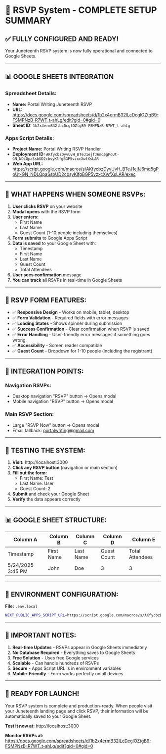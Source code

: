 # 🎉 RSVP System - COMPLETE SETUP SUMMARY

## ✅ **FULLY CONFIGURED AND READY!**

Your Juneteenth RSVP system is now fully operational and connected to Google Sheets.

---

## 📊 **GOOGLE SHEETS INTEGRATION**

### **Spreadsheet Details:**
- **Name:** Portal Writing Juneteenth RSVP
- **URL:** https://docs.google.com/spreadsheets/d/1b2x4ermB32lLcDcglOZtgB9-FSMPNzB-R7WT_t-ahLg/edit?gid=0#gid=0
- **Sheet ID:** `1b2x4ermB32lLcDcglOZtgB9-FSMPNzB-R7WT_t-ahLg`

### **Apps Script Details:**
- **Project Name:** Portal Writing RSVP Handler
- **Deployment ID:** `AKfycbzDyvUvH_BTeJ1ejfJ6mq5gPoUt-GN_NDLQpaSsbUD2cbsyKlfgBGP5vzxcXwfXsLAR`
- **Web App URL:** https://script.google.com/macros/s/AKfycbzDyvUvH_BTeJ1ejfJ6mq5gPoUt-GN_NDLQpaSsbUD2cbsyKlfgBGP5vzxcXwfXsLAR/exec

---

## 🚀 **WHAT HAPPENS WHEN SOMEONE RSVPs:**

1. **User clicks RSVP** on your website
2. **Modal opens** with the RSVP form
3. **User enters:**
   - First Name
   - Last Name  
   - Guest Count (1-10 people including themselves)
4. **Form submits** to Google Apps Script
5. **Data is saved** to your Google Sheet with:
   - Timestamp
   - First Name
   - Last Name
   - Guest Count
   - Total Attendees
6. **User sees confirmation** message
7. **You can track** all RSVPs in real-time in Google Sheets

---

## 📱 **RSVP FORM FEATURES:**

- ✅ **Responsive Design** - Works on mobile, tablet, desktop
- ✅ **Form Validation** - Required fields with error messages
- ✅ **Loading States** - Shows spinner during submission
- ✅ **Success Confirmation** - Clear confirmation when RSVP is saved
- ✅ **Error Handling** - User-friendly error messages if something goes wrong
- ✅ **Accessibility** - Screen reader compatible
- ✅ **Guest Count** - Dropdown for 1-10 people (including the registrant)

---

## 🔗 **INTEGRATION POINTS:**

### **Navigation RSVPs:**
- Desktop navigation "RSVP" button → Opens modal
- Mobile navigation "RSVP" button → Opens modal

### **Main RSVP Section:**
- Large "RSVP Now" button → Opens modal
- Email fallback: portalwriting@gmail.com

---

## 🎯 **TESTING THE SYSTEM:**

1. **Visit:** http://localhost:3000
2. **Click any RSVP button** (navigation or main section)
3. **Fill out the form:**
   - First Name: Test
   - Last Name: User
   - Guest Count: 2
4. **Submit** and check your Google Sheet
5. **Verify** the data appears correctly

---

## 📊 **GOOGLE SHEET STRUCTURE:**

| Column A | Column B | Column C | Column D | Column E |
|----------|----------|----------|----------|----------|
| Timestamp | First Name | Last Name | Guest Count | Total Attendees |
| 5/24/2025 3:45 PM | John | Doe | 3 | 3 |

---

## 🔧 **ENVIRONMENT CONFIGURATION:**

**File:** `.env.local`
```bash
NEXT_PUBLIC_APPS_SCRIPT_URL=https://script.google.com/macros/s/AKfycbzDyvUvH_BTeJ1ejfJ6mq5gPoUt-GN_NDLQpaSsbUD2cbsyKlfgBGP5vzxcXwfXsLAR/exec
```

---

## 🚨 **IMPORTANT NOTES:**

1. **Real-time Updates** - RSVPs appear in Google Sheets immediately
2. **No Database Required** - Everything saves to Google Sheets  
3. **Free Solution** - Uses free Google services
4. **Scalable** - Can handle hundreds of RSVPs
5. **Secure** - Apps Script URL is in environment variables
6. **Mobile-Friendly** - Form works perfectly on all devices

---

## 🎊 **READY FOR LAUNCH!**

Your RSVP system is complete and production-ready. When people visit your Juneteenth landing page and click RSVP, their information will be automatically saved to your Google Sheet.

**Test it now at:** http://localhost:3000

**Monitor RSVPs at:** https://docs.google.com/spreadsheets/d/1b2x4ermB32lLcDcglOZtgB9-FSMPNzB-R7WT_t-ahLg/edit?gid=0#gid=0
